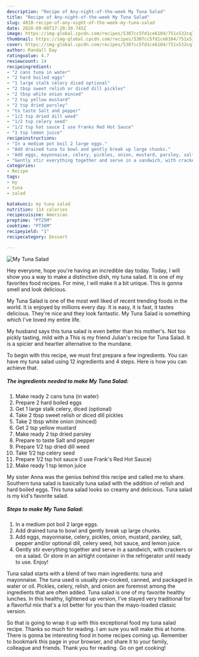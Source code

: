 ```yaml
---
description: "Recipe of Any-night-of-the-week My Tuna Salad"
title: "Recipe of Any-night-of-the-week My Tuna Salad"
slug: 4018-recipe-of-any-night-of-the-week-my-tuna-salad
date: 2020-09-08T17:20:39.745Z
image: https://img-global.cpcdn.com/recipes/5307cc5fd1ce6104/751x532cq70/my-tuna-salad-recipe-main-photo.jpg
thumbnail: https://img-global.cpcdn.com/recipes/5307cc5fd1ce6104/751x532cq70/my-tuna-salad-recipe-main-photo.jpg
cover: https://img-global.cpcdn.com/recipes/5307cc5fd1ce6104/751x532cq70/my-tuna-salad-recipe-main-photo.jpg
author: Randall Day
ratingvalue: 4.7
reviewcount: 14
recipeingredient:
- "2 cans tuna in water"
- "2 hard boiled eggs"
- "1 large stalk celery diced optional"
- "2 tbsp sweet relish or diced dill pickles"
- "2 tbsp white onion minced"
- "2 tsp yellow mustard"
- "2 tsp dried parsley"
- "to taste Salt and pepper"
- "1/2 tsp dried dill weed"
- "1/2 tsp celery seed"
- "1/2 tsp hot sauce I use Franks Red Hot Sauce"
- "1 tsp lemon juice"
recipeinstructions:
- "In a medium pot boil 2 large eggs."
- "Add drained tuna to bowl and gently break up large chunks."
- "Add eggs, mayonnaise, celery, pickles, onion, mustard, parsley, salt, pepper and/or optional dill, celery seed, hot sauce, and lemon juice."
- "Gently stir everything together and serve in a sandwich, with crackers or on a salad. Or store in an airtight container in the refrigerator until ready to use. Enjoy!"
categories:
- Recipe
tags:
- my
- tuna
- salad

katakunci: my tuna salad 
nutrition: 114 calories
recipecuisine: American
preptime: "PT25M"
cooktime: "PT36M"
recipeyield: "1"
recipecategory: Dessert

---
```



![My Tuna Salad](https://img-global.cpcdn.com/recipes/5307cc5fd1ce6104/751x532cq70/my-tuna-salad-recipe-main-photo.jpg)

Hey everyone, hope you're having an incredible day today. Today, I will show you a way to make a distinctive dish, my tuna salad. It is one of my favorites food recipes. For mine, I will make it a bit unique. This is gonna smell and look delicious.

My Tuna Salad is one of the most well liked of recent trending foods in the world. It is enjoyed by millions every day. It is easy, it is fast, it tastes delicious. They're nice and they look fantastic. My Tuna Salad is something which I've loved my entire life.

My husband says this tuna salad is even better than his mother&#39;s. Not too pickly tasting, mild with a This is my friend Julian&#39;s recipe for Tuna Salad. It is a spicier and heartier alternative to the mundane.


To begin with this recipe, we must first prepare a few ingredients. You can have my tuna salad using 12 ingredients and 4 steps. Here is how you can achieve that.

<!--inarticleads1-->

##### The ingredients needed to make My Tuna Salad:

1. Make ready 2 cans tuna (in water)
1. Prepare 2 hard boiled eggs
1. Get 1 large stalk celery, diced (optional)
1. Take 2 tbsp sweet relish or diced dill pickles
1. Take 2 tbsp white onion (minced)
1. Get 2 tsp yellow mustard
1. Make ready 2 tsp dried parsley
1. Prepare to taste Salt and pepper
1. Prepare 1/2 tsp dried dill weed
1. Take 1/2 tsp celery seed
1. Prepare 1/2 tsp hot sauce (I use Frank&#39;s Red Hot Sauce)
1. Make ready 1 tsp lemon juice


My sister Anna was the genius behind this recipe and called me to share. Southern tuna salad is basically tuna salad with the addition of relish and hard boiled eggs. This tuna salad looks so creamy and delicious. Tuna salad is my kid&#39;s favorite salad. 

<!--inarticleads2-->

##### Steps to make My Tuna Salad:

1. In a medium pot boil 2 large eggs.
1. Add drained tuna to bowl and gently break up large chunks.
1. Add eggs, mayonnaise, celery, pickles, onion, mustard, parsley, salt, pepper and/or optional dill, celery seed, hot sauce, and lemon juice.
1. Gently stir everything together and serve in a sandwich, with crackers or on a salad. Or store in an airtight container in the refrigerator until ready to use. Enjoy!


Tuna salad starts with a blend of two main ingredients: tuna and mayonnaise. The tuna used is usually pre-cooked, canned, and packaged in water or oil. Pickles, celery, relish, and onion are foremost among the ingredients that are often added. Tuna salad is one of my favorite healthy lunches. In this healthy, lightened up version, I&#39;ve stayed very traditional for a flavorful mix that&#39;s a lot better for you than the mayo-loaded classic version. 

So that is going to wrap it up with this exceptional food my tuna salad recipe. Thanks so much for reading. I am sure you will make this at home. There is gonna be interesting food in home recipes coming up. Remember to bookmark this page in your browser, and share it to your family, colleague and friends. Thank you for reading. Go on get cooking!
